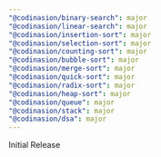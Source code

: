 ```yaml
---
"@codinasion/binary-search": major
"@codinasion/linear-search": major
"@codinasion/insertion-sort": major
"@codinasion/selection-sort": major
"@codinasion/counting-sort": major
"@codinasion/bubble-sort": major
"@codinasion/merge-sort": major
"@codinasion/quick-sort": major
"@codinasion/radix-sort": major
"@codinasion/heap-sort": major
"@codinasion/queue": major
"@codinasion/stack": major
"@codinasion/dsa": major
---
```


Initial Release
